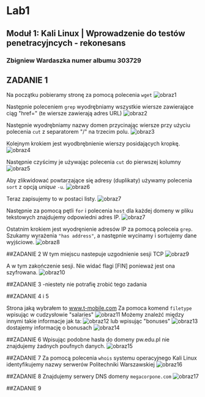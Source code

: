 # Lab1
## Moduł 1: Kali Linux | Wprowadzenie do testów penetracyjncych - rekonesans
### Zbigniew Wardaszka numer albumu 303729

## ZADANIE 1

Na początku pobieramy stronę za pomocą polecenia `wget`
![obraz1](https://github.com/zwardasz/Lab1/blob/master/obraz1.png)

Następnie poleceniem `grep` wyodrębniamy wszystkie wiersze zawierające ciąg "href=" (te wiersze zawierają adres URL)
![obraz2](https://github.com/zwardasz/Lab1/blob/master/obraz2.png)

Następnie wyodrębniamy nazwy domen przycinając wiersze przy użyciu polecenia `cut` z separatorem "/" na trzecim polu.
![obraz3](https://github.com/zwardasz/Lab1/blob/master/obraz3.png)

Kolejnym krokiem jest wyodbrębnienie wierszy posidających kropkę.
![obraz4](https://github.com/zwardasz/Lab1/blob/master/obraz4.png)

Następnie czyścimy je używając polecenia `cut` do pierwszej kolumny
![obraz5](https://github.com/zwardasz/Lab1/blob/master/obraz5.png)

Aby zlikwidować powtarzające się adresy (duplikaty) używamy polecenia `sort` z opcją _unique_ `-u`.
![obraz6](https://github.com/zwardasz/Lab1/blob/master/obraz6.png)

Teraz zapisujemy to w postaci listy.
![obraz7](https://github.com/zwardasz/Lab1/blob/master/obraz7.png)

Następnie za pomocą pętli `for` i polecenia `host` dla każdej domeny w pliku tekstowych znajdujemy odpowiedni adres IP.
![obraz7](https://github.com/zwardasz/Lab1/blob/master/obraz7.png)

Ostatnim krokiem jest wyodręnienie adresów IP za pomocą poleceia `grep`. Szukamy wyrażenia `"has address"`, a następnie wycinamy i sortujemy dane wyjściowe.
![obraz8](https://github.com/zwardasz/Lab1/blob/master/obraz8.png)


##ZADANIE 2
W tym miejscu nastepuje uzgodnienie sesji TCP
![obraz9](https://github.com/zwardasz/Lab1/blob/master/uzgodnienie_sesji_tcp_1.png)

A w tym zakończenie sesji. Nie widać flagi [FIN] ponieważ jest ona szyfrowana.
![obraz10](https://github.com/zwardasz/Lab1/blob/master/obraz10.png)

##ZADANIE 3
-niestety nie potrafię zrobić tego zadania

##ZADANIE 4 i 5

Strona jaką wybrałem to www.t-mobile.com
Za pomoca komend `filetype` wpisując w cudzysłowie "salaries" 
![obraz11](https://github.com/zwardasz/Lab1/blob/master/2019-11-17%20(1).png)
Możemy znależć między innymi takie informacje jak ta:
![obraz12](https://github.com/zwardasz/Lab1/blob/master/2019-11-17.png)
lub wpisując "bonuses"
![obraz13](https://github.com/zwardasz/Lab1/blob/master/2019-11-17%20(3).png)
dostajemy informację o bonusach
![obraz14](https://github.com/zwardasz/Lab1/blob/master/2019-11-17%20(2).png)

##ZADANIE 6
Wpisując podobne hasła do domeny pw.edu.pl nie znajdujemy żadnych poufnych danych.
![obraz15](https://github.com/zwardasz/Lab1/blob/master/2019-11-17%20(4).png)

##ZADANIE 7
Za pomocą polecenia `whois` systemu operacyjnego Kali Linux identyfikujemy nazwy serwerów Politechniki Warszawskiej
![obraz16](https://github.com/zwardasz/Lab1/blob/master/serwery_pw%20(2).png)

##ZADANIE 8
Znajdujemy serwery DNS domeny `megacorpone.com`
![obraz17](https://github.com/zwardasz/Lab1/blob/master/serwery%20megacorpone%20(2).png)

##ZADANIE 9


